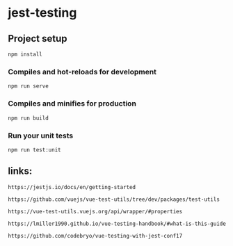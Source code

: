 # jest-testing

## Project setup
```
npm install
```

### Compiles and hot-reloads for development
```
npm run serve
```

### Compiles and minifies for production
```
npm run build
```

### Run your unit tests
```
npm run test:unit
```

## links:
```
https://jestjs.io/docs/en/getting-started

https://github.com/vuejs/vue-test-utils/tree/dev/packages/test-utils

https://vue-test-utils.vuejs.org/api/wrapper/#properties

https://lmiller1990.github.io/vue-testing-handbook/#what-is-this-guide

https://github.com/codebryo/vue-testing-with-jest-conf17
```
